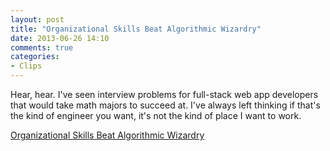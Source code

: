 ```yaml
---
layout: post
title: "Organizational Skills Beat Algorithmic Wizardry"
date: 2013-06-26 14:10
comments: true
categories:
- Clips
---
```


Hear, hear. I've seen interview problems for full-stack web app developers that would take math majors to succeed at. I've
always left thinking if that's the kind of engineer you want, it's not the kind of place I want to work.

[Organizational Skills Beat Algorithmic Wizardry](http://prog21.dadgum.com/177.html)
